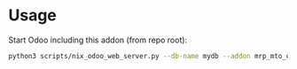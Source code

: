 # Usage

Start Odoo including this addon (from repo root):

```bash
python3 scripts/nix_odoo_web_server.py --db-name mydb --addon mrp_mto_owner
```
